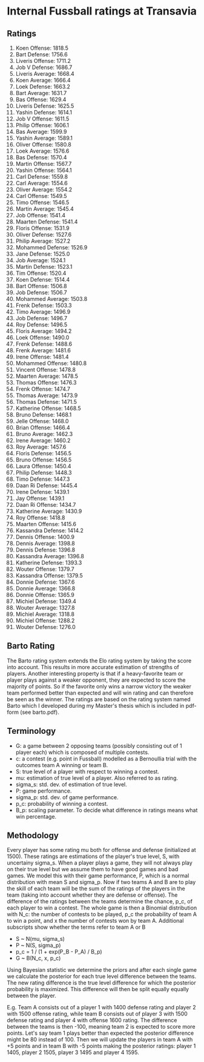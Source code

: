 # Internal Fussball ratings at Transavia
## Ratings
1. Koen Offense: 1818.5 
2. Bart Defense: 1756.6 
3. Liveris Offense: 1711.2 
4. Job V Defense: 1686.7 
5. Liveris Average: 1668.4 
6. Koen Average: 1666.4 
7. Loek Defense: 1663.2 
8. Bart Average: 1631.7 
9. Bas Offense: 1629.4 
10. Liveris Defense: 1625.5 
11. Yashin Defense: 1614.1 
12. Job V Offense: 1611.5 
13. Philip Offense: 1606.1 
14. Bas Average: 1599.9 
15. Yashin Average: 1589.1 
16. Oliver Offense: 1580.8 
17. Loek Average: 1576.6 
18. Bas Defense: 1570.4 
19. Martin Offense: 1567.7 
20. Yashin Offense: 1564.1 
21. Carl Defense: 1559.8 
22. Carl Average: 1554.6 
23. Oliver Average: 1554.2 
24. Carl Offense: 1549.5 
25. Timo Offense: 1546.5 
26. Martin Average: 1545.4 
27. Job Offense: 1541.4 
28. Maarten Defense: 1541.4 
29. Floris Offense: 1531.9 
30. Oliver Defense: 1527.6 
31. Philip Average: 1527.2 
32. Mohammed Defense: 1526.9 
33. Jane Defense: 1525.0 
34. Job Average: 1524.1 
35. Martin Defense: 1523.1 
36. Tim Offense: 1520.4 
37. Koen Defense: 1514.4 
38. Bart Offense: 1506.8 
39. Job Defense: 1506.7 
40. Mohammed Average: 1503.8 
41. Frenk  Defense: 1503.3 
42. Timo Average: 1496.9 
43. Job  Defense: 1496.7 
44. Roy Defense: 1496.5 
45. Floris Average: 1494.2 
46. Loek Offense: 1490.0 
47. Frenk Defense: 1488.6 
48. Frenk Average: 1481.6 
49. Irene Offense: 1481.4 
50. Mohammed Offense: 1480.8 
51. Vincent Offense: 1478.8 
52. Maarten Average: 1478.5 
53. Thomas Offense: 1476.3 
54. Frenk Offense: 1474.7 
55. Thomas Average: 1473.9 
56. Thomas Defense: 1471.5 
57. Katherine Offense: 1468.5 
58. Bruno Defense: 1468.1 
59. Jelle Offense: 1468.0 
60. Brian Offense: 1466.4 
61. Bruno Average: 1462.3 
62. Irene Average: 1460.2 
63. Roy Average: 1457.6 
64. Floris Defense: 1456.5 
65. Bruno Offense: 1456.5 
66. Laura Offense: 1450.4 
67. Philip Defense: 1448.3 
68. Timo Defense: 1447.3 
69. Daan Ri Defense: 1445.4 
70. Irene Defense: 1439.1 
71. Jay Offense: 1439.1 
72. Daan Ri Offense: 1434.7 
73. Katherine Average: 1430.9 
74. Roy Offense: 1418.8 
75. Maarten Offense: 1415.6 
76. Kassandra Defense: 1414.2 
77. Dennis Offense: 1400.9 
78. Dennis Average: 1398.8 
79. Dennis Defense: 1396.8 
80. Kassandra Average: 1396.8 
81. Katherine Defense: 1393.3 
82. Wouter Offense: 1379.7 
83. Kassandra Offense: 1379.5 
84. Donnie Defense: 1367.6 
85. Donnie Average: 1366.8 
86. Donnie Offense: 1365.9 
87. Michiel Defense: 1349.4 
88. Wouter Average: 1327.8 
89. Michiel Average: 1318.8 
90. Michiel Offense: 1288.2 
91. Wouter Defense: 1276.0 

## Barto Rating
The Barto rating system extends the Elo rating system by taking the score into account. This results in more accurate estimation of strengths of players. Another interesting property is that if a heavy-favorite team or player plays against a weaker opponent, they are expected to score the majority of points. So if the favorite only wins a narrow victory the weaker team performed better than expected and will win rating and can therefore be seen as the winner. The ratings are based on the rating system named Barto which I developed during my Master's thesis which is included in pdf-form (see barto.pdf).
## Terminology
- G: a game between 2 opposing teams (possibly consisting out of 1 player each) which is composed of multiple contests.
- c: a contest (e.g. point in Fussball) modelled as a Bernoullia trial with the outcomes team A winning or team B.
- S: true level of a player with respect to winning a contest.
- mu: estimation of true level of a player. Also referred to as rating.
- sigma_s: std. dev. of estimation of true level.
- P: game performance.
- sigma_p: std. dev. of game performance.
- p_c: probability of winning a contest.
- B_p: scaling parameter. To decide what difference in ratings means what win percentage.
## Methodology
Every player has some rating mu both for offense and defense (initialized at 1500). These ratings are estimations of the player's true level, S, with uncertainy sigma_s. When a player plays a game, they will not always play on their true level but we assume them to have good games and bad games. We model this with their game performance, P, which is a normal distribution with mean S and sigma_p. Now if two teams A and B are to play the skill of each team will be the sum of the ratings of the players in the team (taking into account whether they are defense or offense). The difference of the ratings between the teams determine the chance, p_c, of each player to win a contest. The whole game is then a Binomial distribution with N_c: the number of contests to be played, p_c the probability of team A to win a point, and x the number of contests won by team A. Additional subscripts show whether the terms refer to team A or B
- S ~ N(mu, sigma_s)
- P ~ N(S, sigma_p)
- p_c = 1 / (1 + exp(P_B - P_A) / B_p)
- G ~ B(N_c, x, p_c)

Using Bayesian statistic we determine the priors and after each single game we calculate the posterior for each true level difference between the teams. The new rating difference is the true level difference for which the posterior probability is maximized. This difference will then be split equally equally between the player. 

E.g. Team A consists out of a player 1 with 1400 defense rating and player 2 with 1500 offense rating, while team B consists out of player 3 with 1500 defense rating and player 4 with offense 1600 rating. The difference between the teams is then -100, meaning team 2 is expected to score more points. Let's say team 1 plays better than expected the posterior difference might be 80 instead of 100. Then we will update the players in team A with +5 points and in team B with -5 points making the posterior ratings: player 1 1405, player 2 1505, player 3 1495 and player 4 1595.